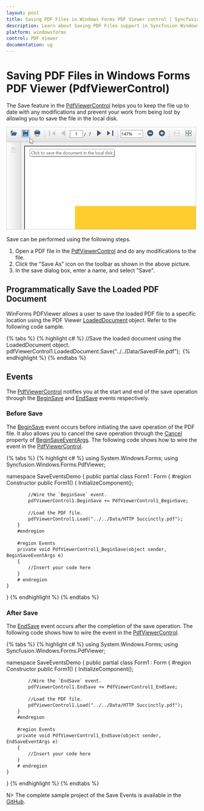 ```yaml
---
layout: post
title: Saving PDF Files in Windows Forms PDF Viewer control | Syncfusion
description: Learn about Saving PDF Files support in Syncfusion Windows Forms PDF Viewer (PdfViewerControl) control and more details.
platform: windowsforms
control: PDF Viewer
documentation: ug
---
```


# Saving PDF Files in Windows Forms PDF Viewer (PdfViewerControl)

The Save feature in the [PdfViewerControl](https://help.syncfusion.com/cr/windowsforms/Syncfusion.Windows.Forms.PdfViewer.PdfViewerControl.html) helps you to keep the file up to date with any modifications and prevent your work from being lost by allowing you to save the file in the local disk.

![Save option in Toolbar](Save_images/Save.png)

Save can be performed using the following steps.

1.	Open a PDF file in the [PdfViewerControl](https://help.syncfusion.com/cr/windowsforms/Syncfusion.Windows.Forms.PdfViewer.PdfViewerControl.html) and do any modifications to the file.
2.	Click the "Save As" icon on the toolbar as shown in the above picture.
3.	In the save dialog box, enter a name, and select "Save".

## Programmatically Save the Loaded PDF Document

WinForms PDFViewer allows a user to save the loaded PDF file to a specific location using the PDF Viewer [LoadedDocument](https://help.syncfusion.com/cr/windowsforms/Syncfusion.Windows.Forms.PdfViewer.PdfViewerControl.html#Syncfusion_Windows_Forms_PdfViewer_PdfViewerControl_LoadedDocument) object. Refer to the following code sample.  

{% tabs %}
{% highlight c# %}
//Save the loaded document using the LoadedDocument object.  
pdfViewerControl1.LoadedDocument.Save("../../Data/SavedFile.pdf");  
{% endhighlight %}
{% endtabs %}

## Events

The [PdfViewerControl](https://help.syncfusion.com/cr/windowsforms/Syncfusion.Windows.Forms.PdfViewer.PdfViewerControl.html) notifies you at the start and end of the save operation through the [BeginSave](https://help.syncfusion.com/cr/windowsforms/Syncfusion.Windows.Forms.PdfViewer.PdfViewerControl.html) and [EndSave](https://help.syncfusion.com/cr/windowsforms/Syncfusion.Windows.Forms.PdfViewer.PdfViewerControl.html) events respectively.

### Before Save

The [BeginSave](https://help.syncfusion.com/cr/windowsforms/Syncfusion.Windows.Forms.PdfViewer.PdfViewerControl.html) event occurs before initiating the save operation of the PDF file. It also allows you to cancel the save operation through the [Cancel](https://help.syncfusion.com/cr/windowsforms/Syncfusion.Windows.Forms.PdfViewer.BeginSaveEventArgs.html#Syncfusion_Windows_Forms_PdfViewer_BeginSaveEventArgs_Cancel) property of [BeginSaveEventArgs](https://help.syncfusion.com/cr/windowsforms/Syncfusion.Windows.Forms.PdfViewer.BeginSaveEventArgs.html). The following code shows how to wire the event in the [PdfViewerControl](https://help.syncfusion.com/cr/windowsforms/Syncfusion.Windows.Forms.PdfViewer.PdfViewerControl.html).

{% tabs %}
{% highlight c# %}
using System.Windows.Forms;
using Syncfusion.Windows.Forms.PdfViewer;

namespace SaveEventsDemo
{
    public partial class Form1 : Form
    {
        #region Constructor
        public Form1()
        {
            InitializeComponent();

            //Wire the `BeginSave` event.
            pdfViewerControl1.BeginSave += PdfViewerControl1_BeginSave;

            //Load the PDF file.
            pdfViewerControl1.Load("../../Data/HTTP Succinctly.pdf");
        }
        #endregion

        #region Events
        private void PdfViewerControl1_BeginSave(object sender, BeginSaveEventArgs e)
        {
            //Insert your code here    
        }
        # endregion
    }
}
{% endhighlight %}
{% endtabs %}

### After Save

The [EndSave]([EndSave](https://help.syncfusion.com/cr/windowsforms/Syncfusion.Windows.Forms.PdfViewer.PdfViewerControl.html)) event occurs after the completion of the save operation. The following code shows how to wire the event in the [PdfViewerControl]([PdfViewerControl](https://help.syncfusion.com/cr/windowsforms/Syncfusion.Windows.Forms.PdfViewer.PdfViewerControl.html)).

{% tabs %}
{% highlight c# %}
using System.Windows.Forms;
using Syncfusion.Windows.Forms.PdfViewer;

namespace SaveEventsDemo
{
    public partial class Form1 : Form
    {
        #region Constructor
        public Form1()
        {
            InitializeComponent();

            //Wire the `EndSave` event.
            pdfViewerControl1.EndSave += PdfViewerControl1_EndSave;

            //Load the PDF file.
            pdfViewerControl1.Load("../../Data/HTTP Succinctly.pdf");
        }
        #endregion

        #region Events
        private void PdfViewerControl1_EndSave(object sender, EndSaveEventArgs e)
        {
            //Insert your code here
        }
        # endregion
    }
}
{% endhighlight %}
{% endtabs %}

N> The complete sample project of the Save Events is available in the [GitHub](https://github.com/SyncfusionExamples/WinForms-PDFViewer-Examples/tree/master/Save/SaveEventsDemo).
